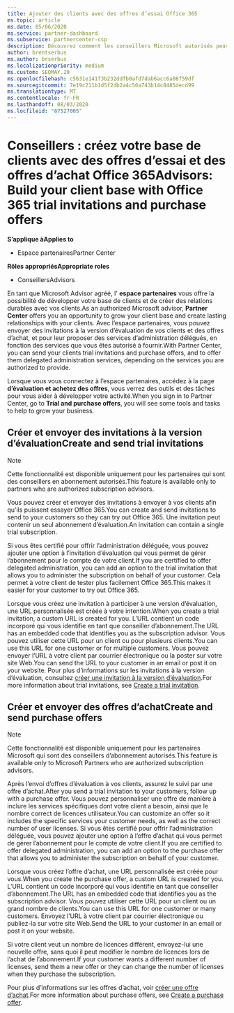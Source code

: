 ```yaml
---
title: Ajouter des clients avec des offres d’essai Office 365
ms.topic: article
ms.date: 05/06/2020
ms.service: partner-dashboard
ms.subservice: partnercenter-csp
description: Découvrez comment les conseillers Microsoft autorisés peuvent augmenter leurs abonnements Office 365. Créez et envoyez des invitations à la version d’évaluation d’Office 365 et achetez des offres aux clients.
author: brentserbus
ms.author: brserbus
ms.localizationpriority: medium
ms.custom: SEOMAY.20
ms.openlocfilehash: c5631e141f3b232ddfb0afd7dab6acc6a08f59df
ms.sourcegitcommit: 7e19c211b1d5f2db2a4c56a743b14c8485decd99
ms.translationtype: MT
ms.contentlocale: fr-FR
ms.lasthandoff: 08/03/2020
ms.locfileid: "87527005"
---
```

# <a name="advisors-build-your-client-base-with-office-365-trial-invitations-and-purchase-offers"></a><span data-ttu-id="c5459-104">Conseillers : créez votre base de clients avec des offres d’essai et des offres d’achat Office 365</span><span class="sxs-lookup"><span data-stu-id="c5459-104">Advisors: Build your client base with Office 365 trial invitations and purchase offers</span></span>

<span data-ttu-id="c5459-105">**S’applique à**</span><span class="sxs-lookup"><span data-stu-id="c5459-105">**Applies to**</span></span>

- <span data-ttu-id="c5459-106">Espace partenaires</span><span class="sxs-lookup"><span data-stu-id="c5459-106">Partner Center</span></span>
 
<span data-ttu-id="c5459-107">**Rôles appropriés**</span><span class="sxs-lookup"><span data-stu-id="c5459-107">**Appropriate roles**</span></span>

- <span data-ttu-id="c5459-108">Conseillers</span><span class="sxs-lookup"><span data-stu-id="c5459-108">Advisors</span></span>


<span data-ttu-id="c5459-109">En tant que Microsoft Advisor agréé, l' **espace partenaires** vous offre la possibilité de développer votre base de clients et de créer des relations durables avec vos clients.</span><span class="sxs-lookup"><span data-stu-id="c5459-109">As an authorized Microsoft advisor, **Partner Center** offers you an opportunity to grow your client base and create lasting relationships with your clients.</span></span> <span data-ttu-id="c5459-110">Avec l’espace partenaires, vous pouvez envoyer des invitations à la version d’évaluation de vos clients et des offres d’achat, et pour leur proposer des services d’administration délégués, en fonction des services que vous êtes autorisé à fournir.</span><span class="sxs-lookup"><span data-stu-id="c5459-110">With Partner Center, you can send your clients trial invitations and purchase offers, and to offer them delegated administration services, depending on the services you are authorized to provide.</span></span>

<span data-ttu-id="c5459-111">Lorsque vous vous connectez à l’espace partenaires, accédez à la page **d’évaluation et achetez des offres**, vous verrez des outils et des tâches pour vous aider à développer votre activité.</span><span class="sxs-lookup"><span data-stu-id="c5459-111">When you sign in to Partner Center, go to **Trial and purchase offers**, you will see some tools and tasks to help to grow your business.</span></span>

## <a name="create-and-send-trial-invitations"></a><span data-ttu-id="c5459-112">Créer et envoyer des invitations à la version d’évaluation</span><span class="sxs-lookup"><span data-stu-id="c5459-112">Create and send trial invitations</span></span>

> [!NOTE]
> <span data-ttu-id="c5459-113">Cette fonctionnalité est disponible uniquement pour les partenaires qui sont des conseillers en abonnement autorisés.</span><span class="sxs-lookup"><span data-stu-id="c5459-113">This feature is available only to partners who are authorized subscription advisors.</span></span>

<span data-ttu-id="c5459-114">Vous pouvez créer et envoyer des invitations à envoyer à vos clients afin qu’ils puissent essayer Office 365.</span><span class="sxs-lookup"><span data-stu-id="c5459-114">You can create and send invitations to send to your customers so they can try out Office 365.</span></span> <span data-ttu-id="c5459-115">Une invitation peut contenir un seul abonnement d’évaluation.</span><span class="sxs-lookup"><span data-stu-id="c5459-115">An invitation can contain a single trial subscription.</span></span>

<span data-ttu-id="c5459-116">Si vous êtes certifié pour offrir l’administration déléguée, vous pouvez ajouter une option à l’invitation d’évaluation qui vous permet de gérer l’abonnement pour le compte de votre client.</span><span class="sxs-lookup"><span data-stu-id="c5459-116">If you are certified to offer delegated administration, you can add an option to the trial invitation that allows you to administer the subscription on behalf of your customer.</span></span> <span data-ttu-id="c5459-117">Cela permet à votre client de tester plus facilement Office 365.</span><span class="sxs-lookup"><span data-stu-id="c5459-117">This makes it easier for your customer to try out Office 365.</span></span>

<span data-ttu-id="c5459-118">Lorsque vous créez une invitation à participer à une version d’évaluation, une URL personnalisée est créée à votre intention.</span><span class="sxs-lookup"><span data-stu-id="c5459-118">When you create a trial invitation, a custom URL is created for you.</span></span> <span data-ttu-id="c5459-119">L’URL contient un code incorporé qui vous identifie en tant que conseiller d’abonnement.</span><span class="sxs-lookup"><span data-stu-id="c5459-119">The URL has an embedded code that identifies you as the subscription advisor.</span></span> <span data-ttu-id="c5459-120">Vous pouvez utiliser cette URL pour un client ou pour plusieurs clients.</span><span class="sxs-lookup"><span data-stu-id="c5459-120">You can use this URL for one customer or for multiple customers.</span></span> <span data-ttu-id="c5459-121">Vous pouvez envoyer l’URL à votre client par courrier électronique ou la poster sur votre site Web.</span><span class="sxs-lookup"><span data-stu-id="c5459-121">You can send the URL to your customer in an email or post it on your website.</span></span>
<span data-ttu-id="c5459-122">Pour plus d’informations sur les invitations à la version d’évaluation, consultez [créer une invitation à la version d’évaluation](advisors-create-a-trial-invitation.md).</span><span class="sxs-lookup"><span data-stu-id="c5459-122">For more information about trial invitations, see [Create a trial invitation](advisors-create-a-trial-invitation.md).</span></span>

## <a name="create-and-send-purchase-offers"></a><span data-ttu-id="c5459-123">Créer et envoyer des offres d’achat</span><span class="sxs-lookup"><span data-stu-id="c5459-123">Create and send purchase offers</span></span>

> [!NOTE]
> <span data-ttu-id="c5459-124">Cette fonctionnalité est disponible uniquement pour les partenaires Microsoft qui sont des conseillers d’abonnement autorisés.</span><span class="sxs-lookup"><span data-stu-id="c5459-124">This feature is available only to Microsoft Partners who are authorized subscription advisors.</span></span>

<span data-ttu-id="c5459-125">Après l’envoi d’offres d’évaluation à vos clients, assurez le suivi par une offre d’achat.</span><span class="sxs-lookup"><span data-stu-id="c5459-125">After you send a trial invitation to your customers, follow up with a purchase offer.</span></span> <span data-ttu-id="c5459-126">Vous pouvez personnaliser une offre de manière à inclure les services spécifiques dont votre client a besoin, ainsi que le nombre correct de licences utilisateur.</span><span class="sxs-lookup"><span data-stu-id="c5459-126">You can customize an offer so it includes the specific services your customer needs, as well as the correct number of user licenses.</span></span> <span data-ttu-id="c5459-127">Si vous êtes certifié pour offrir l’administration déléguée, vous pouvez ajouter une option à l’offre d’achat qui vous permet de gérer l’abonnement pour le compte de votre client.</span><span class="sxs-lookup"><span data-stu-id="c5459-127">If you are certified to offer delegated administration, you can add an option to the purchase offer that allows you to administer the subscription on behalf of your customer.</span></span>

<span data-ttu-id="c5459-128">Lorsque vous créez l’offre d’achat, une URL personnalisée est créée pour vous.</span><span class="sxs-lookup"><span data-stu-id="c5459-128">When you create the purchase offer, a custom URL is created for you.</span></span> <span data-ttu-id="c5459-129">L’URL contient un code incorporé qui vous identifie en tant que conseiller d’abonnement.</span><span class="sxs-lookup"><span data-stu-id="c5459-129">The URL has an embedded code that identifies you as the subscription advisor.</span></span> <span data-ttu-id="c5459-130">Vous pouvez utiliser cette URL pour un client ou un grand nombre de clients.</span><span class="sxs-lookup"><span data-stu-id="c5459-130">You can use this URL for one customer or many customers.</span></span> <span data-ttu-id="c5459-131">Envoyez l’URL à votre client par courrier électronique ou publiez-la sur votre site Web.</span><span class="sxs-lookup"><span data-stu-id="c5459-131">Send the URL to your customer in an email or post it on your website.</span></span>

<span data-ttu-id="c5459-132">Si votre client veut un nombre de licences différent, envoyez-lui une nouvelle offre, sans quoi il peut modifier le nombre de licences lors de l’achat de l’abonnement.</span><span class="sxs-lookup"><span data-stu-id="c5459-132">If your customer wants a different number of licenses, send them a new offer or they can change the number of licenses when they purchase the subscription.</span></span>

<span data-ttu-id="c5459-133">Pour plus d’informations sur les offres d’achat, voir [créer une offre d’achat](advisor-create-a-purchase-offer.md).</span><span class="sxs-lookup"><span data-stu-id="c5459-133">For more information about purchase offers, see [Create a purchase offer](advisor-create-a-purchase-offer.md).</span></span>
